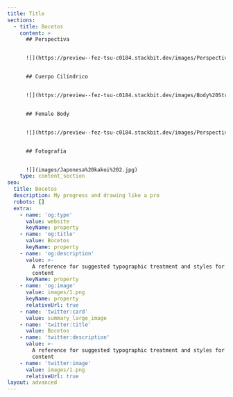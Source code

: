 ```yaml
---
title: Title
sections:
  - title: Bocetos
    content: >
      ## Perspectiva


      ![](https://preview--fez-tsu-c0184.stackbit.dev/images/Perspectives.jpg)


      ## Cuerpo Cilíndrico


      ![](https://preview--fez-tsu-c0184.stackbit.dev/images/Body%20Structure%20in%20Cilindros.jpg)


      ## Female Body


      ![](https://preview--fez-tsu-c0184.stackbit.dev/images/Perspectives%20and%20Female%20Body.jpg)


      ## Fotografía


      ![](images/Japonesa%20kakoi%202.jpg)
    type: content_section
seo:
  title: Bocetos
  description: My progress and drawing like a pro
  robots: []
  extra:
    - name: 'og:type'
      value: website
      keyName: property
    - name: 'og:title'
      value: Bocetos
      keyName: property
    - name: 'og:description'
      value: >-
        A reference for suggested typographic treatment and styles for your
        content
      keyName: property
    - name: 'og:image'
      value: images/1.png
      keyName: property
      relativeUrl: true
    - name: 'twitter:card'
      value: summary_large_image
    - name: 'twitter:title'
      value: Bocetos
    - name: 'twitter:description'
      value: >-
        A reference for suggested typographic treatment and styles for your
        content
    - name: 'twitter:image'
      value: images/1.png
      relativeUrl: true
layout: advanced
---
```

